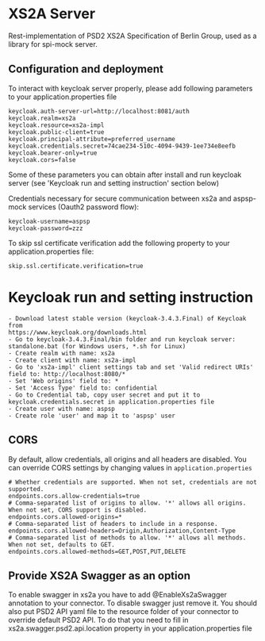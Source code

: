 # XS2A Server

Rest-implementation of PSD2 XS2A Specification of Berlin Group, used as a library for spi-mock server.

## Configuration and deployment
To interact with keycloak server properly, please add following parameters to your application.properties file 
```
keycloak.auth-server-url=http://localhost:8081/auth
keycloak.realm=xs2a
keycloak.resource=xs2a-impl
keycloak.public-client=true
keycloak.principal-attribute=preferred_username
keycloak.credentials.secret=74cae234-510c-4094-9439-1ee734e8eefb
keycloak.bearer-only=true
keycloak.cors=false
```
Some of these parameters you can obtain after install and run keycloak server (see 'Keycloak run and setting instruction' section below)

Credentials necessary for secure communication between xs2a and aspsp-mock services (Oauth2 password flow):
```
keycloak-username=aspsp
keycloak-password=zzz
```

To skip ssl certificate verification add the following property to your application.properties file: 
```
skip.ssl.certificate.verification=true

``` 
# Keycloak run and setting instruction
```
- Download latest stable version (keycloak-3.4.3.Final) of Keycloak from 
https://www.keycloak.org/downloads.html
- Go to keycloak-3.4.3.Final/bin folder and run keycloak server:
standalone.bat (for Windows users, *.sh for Linux)
- Create realm with name: xs2a
- Create client with name: xs2a-impl
- Go to 'xs2a-impl' client settings tab and set 'Valid redirect URIs' field to: http://localhost:8080/*
- Set 'Web origins' field to: *
- Set 'Access Type' field to: confidential
- Go to Credential tab, copy user secret and put it to keycloak.credentials.secret in application.properties file
- Create user with name: aspsp
- Create role 'user' and map it to 'aspsp' user 
```
## CORS
By default, allow credentials, all origins and all headers are disabled.
You can override CORS settings by changing values in `application.properties`
```
# Whether credentials are supported. When not set, credentials are not supported.
endpoints.cors.allow-credentials=true
# Comma-separated list of origins to allow. '*' allows all origins. When not set, CORS support is disabled.
endpoints.cors.allowed-origins=*
# Comma-separated list of headers to include in a response.
endpoints.cors.allowed-headers=Origin,Authorization,Content-Type
# Comma-separated list of methods to allow. '*' allows all methods. When not set, defaults to GET.
endpoints.cors.allowed-methods=GET,POST,PUT,DELETE
```
## Provide XS2A Swagger as an option
To enable swagger in xs2a you have to add @EnableXs2aSwagger annotation to your connector. To disable swagger just remove it.
You should also put PSD2 API yaml file to the resource folder of your connector to override default PSD2 API. To do that you need to fill in 
xs2a.swagger.psd2.api.location property in your application.properties file
